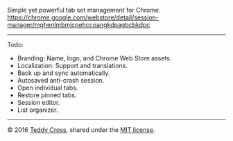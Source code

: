 Simple yet powerful tab set management for Chrome. https://chrome.google.com/webstore/detail/session-manager/mghenlmbmjcpehccoangkdpagbcbkdpc

---

Todo:

* Branding: Name, logo, and Chrome Web Store assets.
* Localization: Support and translations.
* Back up and sync automatically.
* Autosaved anti-crash session.
* Open individual tabs.
* Restore pinned tabs.
* Session editor.
* List organizer.

---

© 2016 [Teddy Cross](https://teddy.io), shared under the [MIT license](https://opensource.org/licenses/MIT).
